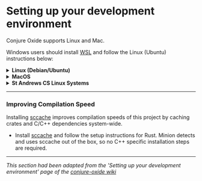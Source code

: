 <!-- maturity: draft
authors: Georgii Skorokhod, Niklas Dewally
last-updated: 31-03-25
---- -->
# Setting up your development environment

Conjure Oxide supports Linux and Mac.

Windows users should install [WSL](https://learn.microsoft.com/en-us/windows/wsl/setup/environment#set-up-your-linux-username-and-password) and follow the Linux (Ubuntu) instructions below:


<details><summary><b>Linux (Debian/Ubuntu)</b></summary>

**The following software is required:**
- The latest version of stable Rust, installed using [Rustup](https://www.rust-lang.org/tools/install).
- A C/C++ compilation toolchain and libraries:
  - Debian, Ubuntu and derivatives: `sudo apt install build-essential libclang-dev`
  - Fedora: `sudo dnf group install c-development` and `sudo dnf install clang-devel`
* [Conjure](https://github.com/conjure-cp/conjure).
  - **Ensure that Conjure is placed early in your PATH to avoid conflicts with ImageMagick's `conjure` command!**

</details>

<details><summary><b>MacOS</b></summary>

**The following software is required:**
* the latest version of stable Rust, installed using [Rustup](https://www.rust-lang.org/tools/install).
* an XCode Command Line Tools installation (installable using `xcode-select --install`)
* CMake: `brew install cmake` (for SAT solving)
* [Conjure](https://github.com/conjure-cp/conjure).

</details>

<details><summary><b>St Andrews CS Linux Systems</b></summary>

1. Download and install the *pre-built binaries* for [Conjure](https://github.com/conjure-cp/conjure). Place these in `/cs/home/<username>/usr/bin` or elsewhere in your `$PATH`.

2. Install `rustup` and the latest version of Rust through `rustup`. 
   *The school provided Rust version does not work*.
   - By default, `rustup` installs to your local home directory; therefore, you may need to re-install `rustup` and Rust after restarting a machine or when using a new lab PC. 

</details>

---

### Improving Compilation Speed

Installing [sccache](https://github.com/mozilla/sccache) improves compilation speeds of this project by caching crates and C/C++ dependencies system-wide. 

* Install [sccache](https://github.com/mozilla/sccache) and follow the setup instructions for Rust. Minion detects and uses sccache out of the box, so no C++ specific installation steps are required.

---

*This section had been adapted from the 'Setting up your development environment' page of the [conjure-oxide wiki](https://github.com/conjure-cp/conjure-oxide/wiki/Setting-up-your-development-environment)*